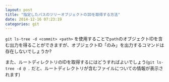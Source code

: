 ```yaml
---
layout: post
title: "指定したパスのツリーオブジェクトのIDを取得する方法"
date: 2014-12-16 07:23:19
categories: git
---
```

<p><code>git ls-tree -d &lt;commit&gt; &lt;path&gt;</code> を使用することで<code>path</code>のオブジェクトIDを含む出力を得ることができますが、オブジェクトID「のみ」を出力するコマンドは存在しないでしょうか?</p>

<p>また、ルートディレクトリのIDを取得するにはどうすればよいでしょう(<code>git ls-tree -d @ .</code> だと、ルートディレクトリが含むファイルについての情報が表示されます)</p>
